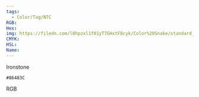 ```yaml
---
tags:
  - Color/Tag/NTC
RGB:
Hex:
img: https://filedn.com/l0hpzxl1f01yT7GHxtF8cyk/Color%20Snake/standard_csv_to_svg/%23/86483C.svg
CMYK:
HSL:
Name:
---
```

Ironstone
```palette
#86483C
```
RGB
